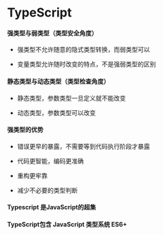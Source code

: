 # TypeScript

#### 强类型与弱类型（类型安全角度）

-  强类型不允许随意的隐式类型转换，而弱类型可以

-  变量类型允许随时改变的特点，不是强弱类型的区别



#### 静态类型与动态类型（类型检查角度）

- 静态类型，参数类型一旦定义就不能改变

- 动态类型，参数类型可以改变

#### 强类型的优势

- 错误更早的暴露，不需要等到代码执行阶段才暴露

- 代码更智能，编码更准确
- 重构更牢靠
- 减少不必要的类型判断

#### Typescript 是JavaScript的超集

#### TypeScript包含 JavaScript  类型系统  ES6+


